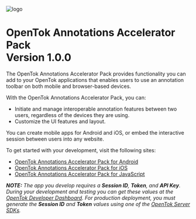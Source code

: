 ![logo](./tokbox-logo.png)

# OpenTok Annotations Accelerator Pack<br/>Version 1.0.0

The OpenTok Annotations Accelerator Pack provides functionality you can add to your OpenTok applications that enables users to use an annotation toolbar on both mobile and browser-based devices. 

With the OpenTok Annotations Accelerator Pack, you can:

- Initiate and manage interoperable annotation features between two users, regardless of the devices they are using.
- Customize the UI features and layout.

You can create mobile apps for Android and iOS, or embed the interactive session between users into any website. 

To get started with your development, visit the following sites:

- [OpenTok Annotations Accelerator Pack for Android](./android)
- [OpenTok Annotations Accelerator Pack for iOS](./ios)
- [OpenTok Annotations Accelerator Pack for JavaScript](./js)

_**NOTE:** The app you develop requires a **Session ID**, **Token**, and **API Key**. During your development and testing you can get these values at the [OpenTok Developer Dashboard](https://dashboard.tokbox.com/). For production deployment, you must generate the **Session ID** and **Token** values using one of the [OpenTok Server SDKs](https://tokbox.com/developer/sdks/server/)._